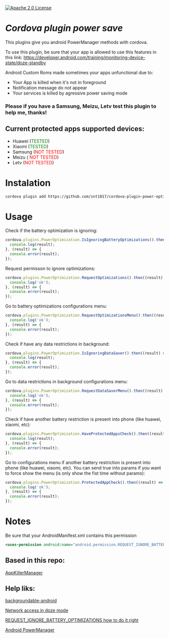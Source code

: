 [![Apache 2.0 License](https://img.shields.io/badge/license-Apache%202.0-blue.svg?style=flat)](http://www.apache.org/licenses/LICENSE-2.0.html)

*Cordova plugin power save*
=========================================================
This plugins give you android PowerManager methods with cordova.

To use this plugin, be sure that your app is allowed to use this features in this link: https://developer.android.com/training/monitoring-device-state/doze-standby

Android Custom Roms made sometimes your apps unfunctional due to:
* Your App is killed when it's not in foreground
* Notification message do not appear
* Your services is killed by agressive power saving mode

### Please if you have a Samsung, Meizu, Letv test this plugin to help me, thanks!

## Current protected apps supported devices:

* Huawei (<span style="color:green">TESTED</span>)
* Xiaomi (<span style="color:green">TESTED</span>)
* Samsung (<span style="color:red">NOT TESTED</span>)
* Meizu (<span style="color:red"> NOT TESTED</span>)
* Letv (<span style="color:red">NOT TESTED</span>)

# Instalation

```bash
cordova plugin add https://github.com/snt1017/cordova-plugin-power-optimization.git
```


# Usage

Check if the battery optimization is ignoring:

```javascript
cordova.plugins.PowerOptimization.IsIgnoringBatteryOptimizations().then((result)=> {
  console.log(result);
}, (result) => {
  console.error(result);
});
```

Request permisson to ignore optimizations:

```javascript
cordova.plugins.PowerOptimization.RequestOptimizations().then((result) => {
  console.log('ok');
}, (result) => {
  console.error(result);
});
```

Go to battery optimizations configurations menu:

```javascript
cordova.plugins.PowerOptimization.RequestOptimizationsMenu().then((result) => {
  console.log('ok');
}, (result) => {
  console.error(result);
});
```

Check if have any data restrictions in background:

```javascript
cordova.plugins.PowerOptimization.IsIgnoringDataSaver().then((result) => {
  console.log(result);
}, (result) => {
  console.error(result);
});
```

Go to data restrictions in background configurations menu:

```javascript
cordova.plugins.PowerOptimization.RequestDataSaverMenu().then((result) => {
  console.log('ok');
}, (result) => {
  console.error(result);
});
```

Check if have another battery restriction is present into phone (like huawei, xiaomi, etc):

```javascript
cordova.plugins.PowerOptimization.HaveProtectedAppsCheck().then((result) => {
  console.log(result);
}, (result) => {
  console.error(result);
});
```

Go to configurations menu if another battery restriction is present into phone (like huawei, xiaomi, etc). You can send true into params if you want to force show the menu (is only show the fist time without params):

```javascript
cordova.plugins.PowerOptimization.ProtectedAppCheck().then((result) => {
  console.log('ok');
}, (result) => {
  console.error(result);
});
```
# Notes
Be sure that your AndroidManifest.xml contains this permission 
``` xml
<uses-permission android:name="android.permission.REQUEST_IGNORE_BATTERY_OPTIMIZATIONS" />
```

## Based in this repo:

[AppKillerManager](https://github.com/thelittlefireman/AppKillerManager)

## Help liks:
[backgroundable-android](https://github.com/dirkam/backgroundable-android)

[Network access in doze mode](https://stackoverflow.com/questions/32316491/network-access-in-doze-mode/32424117#32424117)

[REQUEST_IGNORE_BATTERY_OPTIMIZATIONS how to do it right](https://stackoverflow.com/questions/44862176/request-ignore-battery-optimizations-how-to-do-it-right)

[Android PowerManager](https://developer.android.com/reference/android/os/PowerManager)
